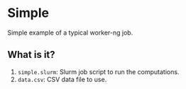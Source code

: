 # Simple

Simple example of a typical worker-ng job.


## What is it?

1. `simple.slurm`: Slurm job script to run the computations.
1. `data.csv`: CSV data file to use.
